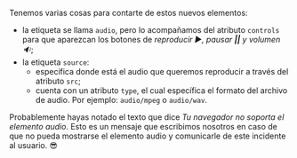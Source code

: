 Tenemos varias cosas para contarte de estos nuevos elementos:

* la etiqueta se llama `audio`, pero lo acompañamos del atributo `controls` para que aparezcan los botones de _reproducir :arrow_forward:, pausar **||** y volumen :sound:_;
* la etiqueta `source`:
  * específica donde está el audio que queremos reproducir a través del atributo `src`;
  * cuenta con un atributo `type`, el cual específica el formato del archivo de audio. Por ejemplo: `audio/mpeg` o `audio/wav`.

Probablemente hayas notado el texto que dice _Tu navegador no soporta el elemento audio_. Esto es un mensaje que escribimos nosotros en caso de que no pueda mostrarse el elemento audio y comunicarle de este incidente al usuario. :sunglasses:
